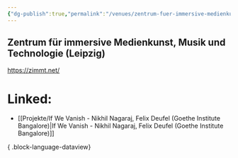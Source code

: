 ```yaml
---
{"dg-publish":true,"permalink":"/venues/zentrum-fuer-immersive-medienkunst-musik-und-technologie-leipzig/"}
---
```


## Zentrum für immersive Medienkunst, Musik und Technologie (Leipzig)

https://zimmt.net/
# Linked:
- [[Projekte/If We Vanish - Nikhil Nagaraj, Felix Deufel (Goethe Institute Bangalore)\|If We Vanish - Nikhil Nagaraj, Felix Deufel (Goethe Institute Bangalore)]]

{ .block-language-dataview}
